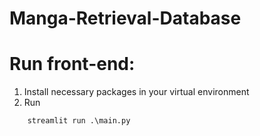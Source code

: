 # Manga-Retrieval-Database
# Run front-end:
1. Install necessary packages in your virtual environment
2. Run
```
    streamlit run .\main.py
```